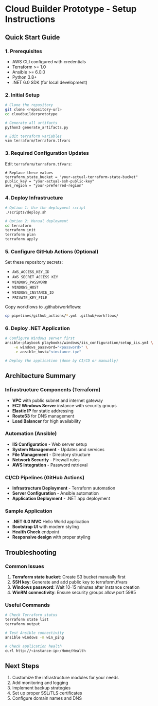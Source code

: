 # Cloud Builder Prototype - Setup Instructions

## Quick Start Guide

### 1. Prerequisites
- AWS CLI configured with credentials
- Terraform >= 1.0
- Ansible >= 6.0.0
- Python 3.8+
- .NET 6.0 SDK (for local development)

### 2. Initial Setup
```bash
# Clone the repository
git clone <repository-url>
cd cloudbuilderprototype

# Generate all artifacts
python3 generate_artifacts.py

# Edit terraform variables
vim terraform/terraform.tfvars
```

### 3. Required Configuration Updates

Edit `terraform/terraform.tfvars`:
```hcl
# Replace these values
terraform_state_bucket = "your-actual-terraform-state-bucket"
public_key = "your-actual-ssh-public-key"
aws_region = "your-preferred-region"
```

### 4. Deploy Infrastructure
```bash
# Option 1: Use the deployment script
./scripts/deploy.sh

# Option 2: Manual deployment
cd terraform
terraform init
terraform plan
terraform apply
```

### 5. Configure GitHub Actions (Optional)

Set these repository secrets:
- `AWS_ACCESS_KEY_ID`
- `AWS_SECRET_ACCESS_KEY`
- `WINDOWS_PASSWORD`
- `WINDOWS_HOST`
- `WINDOWS_INSTANCE_ID`
- `PRIVATE_KEY_FILE`

Copy workflows to .github/workflows:
```bash
cp pipelines/github_actions/*.yml .github/workflows/
```

### 6. Deploy .NET Application
```bash
# Configure Windows server first
ansible-playbook playbooks/windows/iis_configuration/setup_iis.yml \
    -e windows_password="<password>" \
    -e ansible_host="<instance-ip>"

# Deploy the application (done by CI/CD or manually)
```

## Architecture Summary

### Infrastructure Components (Terraform)
- **VPC** with public subnet and internet gateway
- **EC2 Windows Server** instance with security groups
- **Elastic IP** for static addressing
- **Route53** for DNS management
- **Load Balancer** for high availability

### Automation (Ansible)
- **IIS Configuration** - Web server setup
- **System Management** - Updates and services
- **File Management** - Directory structure
- **Network Security** - Firewall rules
- **AWS Integration** - Password retrieval

### CI/CD Pipelines (GitHub Actions)
- **Infrastructure Deployment** - Terraform automation
- **Server Configuration** - Ansible automation
- **Application Deployment** - .NET app deployment

### Sample Application
- **.NET 6.0 MVC** Hello World application
- **Bootstrap UI** with modern styling
- **Health Check** endpoint
- **Responsive design** with proper styling

## Troubleshooting

### Common Issues
1. **Terraform state bucket**: Create S3 bucket manually first
2. **SSH key**: Generate and add public key to terraform.tfvars
3. **Windows password**: Wait 10-15 minutes after instance creation
4. **WinRM connectivity**: Ensure security groups allow port 5985

### Useful Commands
```bash
# Check Terraform status
terraform state list
terraform output

# Test Ansible connectivity
ansible windows -m win_ping

# Check application health
curl http://<instance-ip>/Home/Health
```

## Next Steps
1. Customize the infrastructure modules for your needs
2. Add monitoring and logging
3. Implement backup strategies
4. Set up proper SSL/TLS certificates
5. Configure domain names and DNS